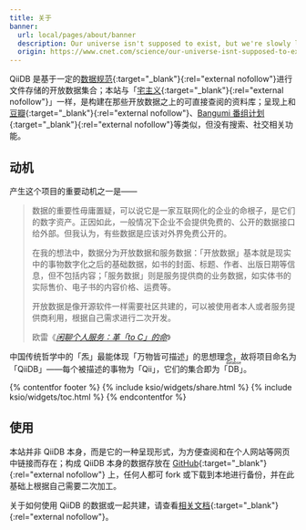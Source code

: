 ```yaml
---
title: 关于
banner:
  url: local/pages/about/banner
  description: Our universe isn't supposed to exist, but we're slowly learning why it does
  origin: https://www.cnet.com/science/our-universe-isnt-supposed-to-exist-but-were-learning-why-it-does/
---
```


QiiDB 是基于一定的[数据规范](https://qiidb.github.io/meta/zh/guides/spec/){:target="_blank"}{:rel="external nofollow"}进行文件存储的开放数据集合；本站与「[宅主义](https://otaku-ism.com/){:target="_blank"}{:rel="external nofollow"}」一样，是构建在那些开放数据之上的可直接查阅的资料库；呈现上和[豆瓣](https://www.douban.com/){:target="_blank"}{:rel="external nofollow"}、[Bangumi 番组计划](https://bangumi.tv/){:target="_blank"}{:rel="external nofollow"}等类似，但没有搜索、社交相关功能。

## 动机

产生这个项目的重要动机之一是——

<blockquote>
  <p>数据的重要性毋庸置疑，可以说它是一家互联网化的企业的命根子，是它们的数字资产。正因如此，一般情况下企业不会提供免费的、公开的数据接口给外部。但我认为，有些数据是应该对外界免费公开的。</p>
  <p>在我的想法中，数据分为开放数据和服务数据：「开放数据」基本就是现实中的事物数字化之后的基础数据，如书的封面、标题、作者、出版日期等信息，但不包括内容；「服务数据」则是服务提供商的业务数据，如实体书的实际售价、电子书的内容价格、运费等。</p>
  <p>开放数据是像开源软件一样需要社区共建的，可以被使用者本人或者服务提供商利用，根据自己需求进行二次开发。</p>
  <footer>欧雷《<cite><a href="https://ourai.ws/posts/brief-introduction-to-individual-centered-services/" target="_blank" rel="external nofollow">闲聊个人服务：革「to C」的命</a></cite>》</footer>
</blockquote>

中国传统哲学中的「炁」最能体现「万物皆可描述」的思想理念，故将项目命名为「QiiDB」——每个被描述的事物为「Qii」，它们的集合即为「<ruby><rb>DB</rb><rp>（</rp><rt>databse</rt><rp>）</rp></ruby>」。

{% contentfor footer %}
  {% include ksio/widgets/share.html %}
  {% include ksio/widgets/toc.html %}
{% endcontentfor %}

## 使用

本站并非 QiiDB 本身，而是它的一种呈现形式，为方便查阅和在个人网站等网页中链接而存在；构成 QiiDB 本身的数据存放在 [GitHub](https://github.com/qiidb){:target="_blank"}{:rel="external nofollow"} 上，任何人都可 fork 或下载到本地进行备份，并在此基础上根据自己需要二次加工。

关于如何使用 QiiDB 的数据或一起共建，请查看[相关文档](https://qiidb.github.io/meta/zh/){:target="_blank"}{:rel="external nofollow"}。
